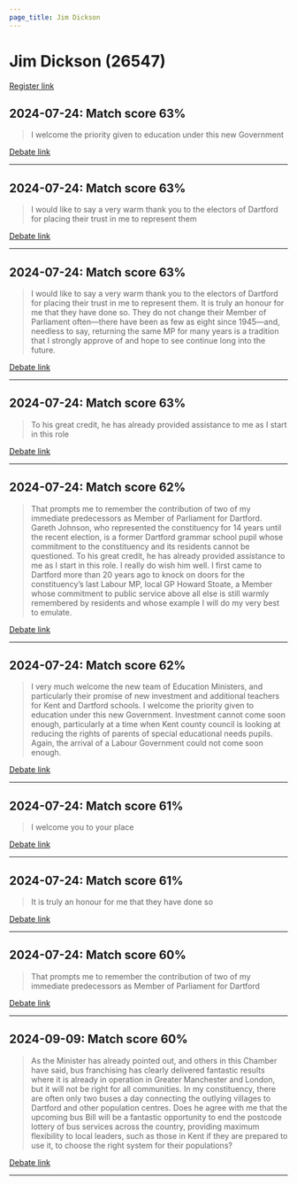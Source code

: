 ```yaml
---
page_title: Jim Dickson
---
```


# Jim Dickson  (26547)

[Register link](https://www.theyworkforyou.com/mp/26547/register)



## 2024-07-24: Match score 63%

>I welcome the priority given to education under this new Government

[Debate link](https://www.theyworkforyou.com/debates/?id=2024-07-24d.747.1) 

---



## 2024-07-24: Match score 63%

>I would like to say a very warm thank you to the electors of Dartford for placing their trust in me to represent them

[Debate link](https://www.theyworkforyou.com/debates/?id=2024-07-24d.747.1) 

---



## 2024-07-24: Match score 63%

>I would like to say a very warm thank you to the electors of Dartford for placing their trust in me to represent them. It is truly an honour for me that they have done so. They do not change their Member of Parliament often—there have been as few as eight since 1945—and, needless to say, returning the same MP for many years is a tradition that I strongly approve of and hope to see continue long into the future.

[Debate link](https://www.theyworkforyou.com/debates/?id=2024-07-24d.747.1) 

---



## 2024-07-24: Match score 63%

>To his great credit, he has already provided assistance to me as I start in this role

[Debate link](https://www.theyworkforyou.com/debates/?id=2024-07-24d.747.1) 

---



## 2024-07-24: Match score 62%

>That prompts me to remember the contribution of two of my immediate predecessors as Member of Parliament for Dartford. Gareth Johnson, who represented the constituency for 14 years until the recent election, is a former Dartford grammar school pupil whose commitment to the constituency and its residents cannot be questioned. To his great credit, he has already provided assistance to me as I start in this role. I really do wish him well. I first came to Dartford more than 20 years ago to knock on doors for the constituency’s last Labour MP, local GP Howard Stoate, a Member whose commitment to public service above all else is still warmly remembered by residents and whose example I will do my very best to emulate.

[Debate link](https://www.theyworkforyou.com/debates/?id=2024-07-24d.747.1) 

---



## 2024-07-24: Match score 62%

>I very much welcome the new team of Education Ministers, and particularly their promise of new investment and additional teachers for Kent and Dartford schools. I welcome the priority given to education under this new Government. Investment cannot come soon enough, particularly at a time when Kent county council is looking at reducing the rights of parents of special educational needs pupils. Again, the arrival of a Labour Government could not come soon enough.

[Debate link](https://www.theyworkforyou.com/debates/?id=2024-07-24d.747.1) 

---



## 2024-07-24: Match score 61%

>I welcome you to your place

[Debate link](https://www.theyworkforyou.com/debates/?id=2024-07-24d.747.1) 

---



## 2024-07-24: Match score 61%

>It is truly an honour for me that they have done so

[Debate link](https://www.theyworkforyou.com/debates/?id=2024-07-24d.747.1) 

---



## 2024-07-24: Match score 60%

>That prompts me to remember the contribution of two of my immediate predecessors as Member of Parliament for Dartford

[Debate link](https://www.theyworkforyou.com/debates/?id=2024-07-24d.747.1) 

---



## 2024-09-09: Match score 60%

>As the Minister has already pointed out, and others in this Chamber have said, bus franchising has clearly delivered fantastic results where it is already in operation in Greater Manchester and London, but it will not be right for all communities. In my constituency, there are often only two buses a day connecting the outlying villages to Dartford and other population centres. Does he agree with me that the upcoming bus Bill will be a fantastic opportunity to end the postcode lottery of bus services across the country, providing maximum flexibility to local leaders, such as those in Kent if they are prepared to use it, to choose the right system for their populations?

[Debate link](https://www.theyworkforyou.com/debates/?id=2024-09-09b.606.2) 

---

